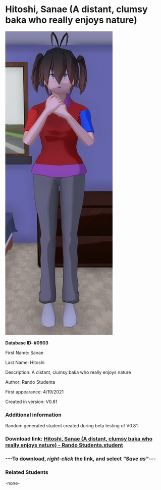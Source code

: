 # Hitoshi, Sanae (A distant, clumsy baka who really enjoys nature)

<img src="../../Files/Images/Hitoshi, Sanae (A distant, clumsy baka who really enjoys nature).png" title="Hitoshi, Sanae (A distant, clumsy baka who really enjoys nature) - Rando Studenta">

**Database ID: #0903**

First Name: Sanae

Last Name: Hitoshi

Description: A distant, clumsy baka who really enjoys nature

Author: Rando Studenta

First appearance: 4/19/2021

Created in version: V0.81

### Additional information

Random generated student created during beta testing of V0.81.

### Download link: <a href="https://raw.githubusercontent.com/Arbiter1223/Daigaku-Gurashi-Custom-Students/master/Files/Student%20Files/Hitoshi%2C%20Sanae%20(A%20distant%2C%20clumsy%20baka%20who%20really%20enjoys%20nature)%20-%20Rando%20Studenta.student">Hitoshi, Sanae (A distant, clumsy baka who really enjoys nature) - Rando Studenta.student</a>

### ---**To download, _right-click_ the link, and select _"Save as"_**---

### Related Students

-none-
